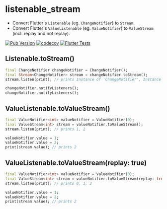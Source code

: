 # listenable_stream

-   Convert Flutter's `Listenable` (eg. `ChangeNotifier`) to `Stream`.
-   Convert Flutter's `ValueListenable` (eg. `ValueNotifier`) to `ValueStream` (incl. replay and not replay).

[![Pub Version](https://img.shields.io/pub/v/listenable_stream?style=plastic)](https://pub.dev/packages/listenable_stream)
[![codecov](https://codecov.io/gh/Flutter-Dart-Open-Source/listenable_stream/branch/master/graph/badge.svg?token=6eORcR6Web)](https://codecov.io/gh/Flutter-Dart-Open-Source/listenable_stream)
[![Flutter Tests](https://github.com/Flutter-Dart-Open-Source/listenable_stream/workflows/Flutter%20Tests/badge.svg)](https://github.com/Flutter-Dart-Open-Source/listenable_stream.git)

## Listenable.toStream()
```dart
final ChangeNotifier changeNotifier = ChangeNotifier();
final Stream<ChangeNotifier> stream = changeNotifier.toStream();
stream.listen(print); // prints Instance of 'ChangeNotifier', Instance of 'ChangeNotifier'

changeNotifier.notifyListeners();
changeNotifier.notifyListeners();
```

## ValueListenable.toValueStream()
```dart
final ValueNotifier<int> valueNotifier = ValueNotifier(0);
final ValueStream<int> stream = valueNotifier.toValueStream();
stream.listen(print); // prints 1, 2

valueNotifier.value = 1;
valueNotifier.value = 2;
print(stream.value); // prints 2
```

## ValueListenable.toValueStream(replay: true)
```dart
final ValueNotifier<int> valueNotifier = ValueNotifier(0);
final ValueStream<int> stream = valueNotifier.toValueStream(replay: true);
stream.listen(print); // prints 0, 1, 2

valueNotifier.value = 1;
valueNotifier.value = 2;
print(stream.value); // prints 2
```
